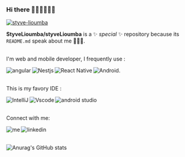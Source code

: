 ### Hi there 👋🏾👋🏽👋🏻

[<img align="bottom" alt="styve-lioumba" src="https://img.shields.io/website?style=plastic&up_message=styve-lioumba.fr&url=https%3A%2F%2Fwww.styve-lioumba.fr%2F" />](https://www.styve-lioumba.fr/)

**StyveLioumba/styveLioumba** is a ✨ _special_ ✨ repository because its `README.md` speak about me 🙎🏾‍♂️.
<br><br>

I'm web and mobile developer, I frequently use :

[<img align="left" alt="angular" src="https://img.shields.io/badge/Angular-DD0031?style=for-the-badge&logo=angular&logoColor=white" />](https://angular.io/)

[<img align="left" alt="Nestjs" src="https://img.shields.io/badge/nestjs-E0234E?style=for-the-badge&logo=nestjs&logoColor=white" />](https://nestjs.com/)

[<img align="left" alt="React Native" src="https://img.shields.io/badge/React_Native-20232A?style=for-the-badge&logo=react&logoColor=61DAFB" />](https://reactnative.dev/)

[<img align="left" alt="Android." src="https://img.shields.io/badge/Android-3DDC84?style=for-the-badge&logo=android&logoColor=white" />](https://developer.android.com/)
<br><br>

This is my favory IDE :

[<img align="left" alt="IntelliJ" src="https://img.shields.io/badge/IntelliJ_IDEA-000000.svg?style=for-the-badge&logo=intellij-idea&logoColor=white" />](https://www.jetbrains.com/idea/)

[<img align="left" alt="Vscode" src="https://img.shields.io/badge/VSCode-0078D4?style=for-the-badge&logo=visual%20studio%20code&logoColor=white" />](https://code.visualstudio.com/)

[<img align="left" alt="android studio" src="https://img.shields.io/badge/Android_Studio-3DDC84?style=for-the-badge&logo=android-studio&logoColor=white" />](https://developer.android.com/)<br><br>


Connect with me:<br>

[<img align="left" alt="me" src="https://img.shields.io/badge/website-000000?style=for-the-badge&logo=About.me&logoColor=white" />](https://www.styve-lioumba.fr/)

[<img align="left" alt="linkedin" src="https://img.shields.io/badge/linkedin-%230077B5.svg?&style=for-the-badge&logo=linkedin&logoColor=white" />](https://www.linkedin.com/in/styveLioumba)<br><br>


![Anurag's GitHub stats](https://github-readme-stats.vercel.app/api?username=styveLioumba&show_icons=true&theme=dark)



